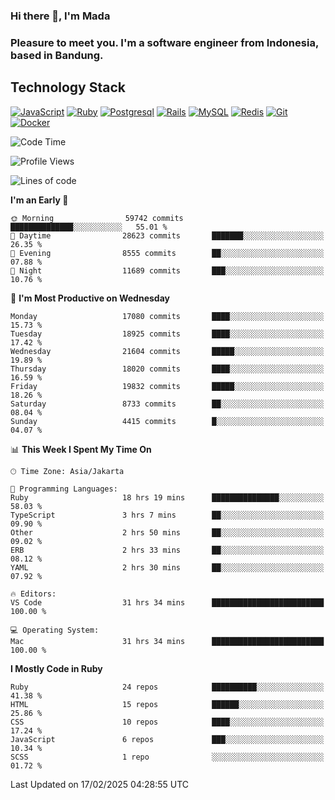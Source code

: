 ### Hi there 👋, I'm Mada
### Pleasure to meet you. I'm a software engineer from Indonesia, based in Bandung.

## Technology Stack

[![JavaScript](https://img.shields.io/badge/-JavaScript-%23F7DF1C?style=flat-square&logo=javascript&logoColor=000000&labelColor=%23F7DF1C&color=%23FFCE5A)](https://www.javascript.com/)
[![Ruby](https://img.shields.io/badge/Ruby-CC342D?style=flat-square&logo=ruby&logoColor=white)](https://www.ruby-lang.org/en/)
[![Postgresql](https://img.shields.io/badge/PostgreSQL-316192?style=flat-square&logo=postgresql&logoColor=ffffff)](https://www.postgresql.org/)
[![Rails](https://img.shields.io/badge/Ruby_on_Rails-CC0000?style=flat-square&logo=ruby-on-rails&logoColor=white)](https://rubyonrails.org/)
[![MySQL](https://img.shields.io/badge/-MySQL-4479A1?style=flat-square&logo=MySQL&logoColor=ffffff)](https://www.mysql.com/)
[![Redis](https://img.shields.io/badge/-Redis-DC382D?style=flat-square&logo=Redis&logoColor=ffffff)](https://redis.io/)
[![Git](https://img.shields.io/badge/-Git-%23F05032?style=flat-square&logo=git&logoColor=%23ffffff)](https://git-scm.com/)
[![Docker](https://img.shields.io/badge/-Docker-2496ED?style=flat-square&logo=docker&logoColor=ffffff)](https://www.docker.com/)
<!--
**madaarya/madaarya** is a ✨ _special_ ✨ repository because its `README.md` (this file) appears on your GitHub profile.

Here are some ideas to get you started:

- 🔭 I’m currently working on ...
- 🌱 I’m currently learning ...
- 👯 I’m looking to collaborate on ...
- 🤔 I’m looking for help with ...
- 💬 Ask me about ...
- 📫 How to reach me: ...
- 😄 Pronouns: ...
- ⚡ Fun fact: ...
-->
<!--START_SECTION:waka-->
![Code Time](http://img.shields.io/badge/Code%20Time-7%2C020%20hrs%2053%20mins-blue)

![Profile Views](http://img.shields.io/badge/Profile%20Views-0-blue)

![Lines of code](https://img.shields.io/badge/From%20Hello%20World%20I%27ve%20Written-46.3%20million%20lines%20of%20code-blue)

**I'm an Early 🐤** 

```text
🌞 Morning                59742 commits       ██████████████░░░░░░░░░░░   55.01 % 
🌆 Daytime                28623 commits       ███████░░░░░░░░░░░░░░░░░░   26.35 % 
🌃 Evening                8555 commits        ██░░░░░░░░░░░░░░░░░░░░░░░   07.88 % 
🌙 Night                  11689 commits       ███░░░░░░░░░░░░░░░░░░░░░░   10.76 % 
```
📅 **I'm Most Productive on Wednesday** 

```text
Monday                   17080 commits       ████░░░░░░░░░░░░░░░░░░░░░   15.73 % 
Tuesday                  18925 commits       ████░░░░░░░░░░░░░░░░░░░░░   17.42 % 
Wednesday                21604 commits       █████░░░░░░░░░░░░░░░░░░░░   19.89 % 
Thursday                 18020 commits       ████░░░░░░░░░░░░░░░░░░░░░   16.59 % 
Friday                   19832 commits       █████░░░░░░░░░░░░░░░░░░░░   18.26 % 
Saturday                 8733 commits        ██░░░░░░░░░░░░░░░░░░░░░░░   08.04 % 
Sunday                   4415 commits        █░░░░░░░░░░░░░░░░░░░░░░░░   04.07 % 
```


📊 **This Week I Spent My Time On** 

```text
🕑︎ Time Zone: Asia/Jakarta

💬 Programming Languages: 
Ruby                     18 hrs 19 mins      ███████████████░░░░░░░░░░   58.03 % 
TypeScript               3 hrs 7 mins        ██░░░░░░░░░░░░░░░░░░░░░░░   09.90 % 
Other                    2 hrs 50 mins       ██░░░░░░░░░░░░░░░░░░░░░░░   09.02 % 
ERB                      2 hrs 33 mins       ██░░░░░░░░░░░░░░░░░░░░░░░   08.12 % 
YAML                     2 hrs 30 mins       ██░░░░░░░░░░░░░░░░░░░░░░░   07.92 % 

🔥 Editors: 
VS Code                  31 hrs 34 mins      █████████████████████████   100.00 % 

💻 Operating System: 
Mac                      31 hrs 34 mins      █████████████████████████   100.00 % 
```

**I Mostly Code in Ruby** 

```text
Ruby                     24 repos            ██████████░░░░░░░░░░░░░░░   41.38 % 
HTML                     15 repos            ██████░░░░░░░░░░░░░░░░░░░   25.86 % 
CSS                      10 repos            ████░░░░░░░░░░░░░░░░░░░░░   17.24 % 
JavaScript               6 repos             ███░░░░░░░░░░░░░░░░░░░░░░   10.34 % 
SCSS                     1 repo              ░░░░░░░░░░░░░░░░░░░░░░░░░   01.72 % 
```




 Last Updated on 17/02/2025 04:28:55 UTC
<!--END_SECTION:waka-->
